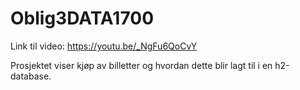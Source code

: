 # Oblig3DATA1700

Link til video: https://youtu.be/_NgFu6QoCvY

Prosjektet viser kjøp av billetter og hvordan dette blir lagt til i en h2-database.
